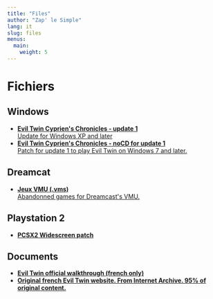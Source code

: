 ```yaml
---
title: "Files"
author: "Zap' le Simple"
lang: it
slug: files
menus:
  main:
    weight: 5
---
```


# Fichiers

## Windows

- [**Evil Twin Cyprien's Chronicles - update 1**  
Update for Windows XP and later](/files/Evil_Twin_Patch_1.zip)
- [**Evil Twin Cyprien's Chronicles - noCD for update 1**  
Patch for update 1 to play Evil Twin on Windows 7 and later.](/files/Evil_Twin_Update_NoCD.zip)

## Dreamcat

- [**Jeux VMU (.vms)**  
Abandonned games for Dreamcast's VMU.](/files/eviltwin_vmsgames.zip)

## Playstation 2

- [**PCSX2 Widescreen patch**](/files/5D795715.zip)

## Documents

- [**Evil Twin official walkthrough (french only)**](/files/evil_fr.doc)
- [**Original french Evil Twin website. From Internet Archive. 95% of original content.**](/eviltwin-ubisoft/)